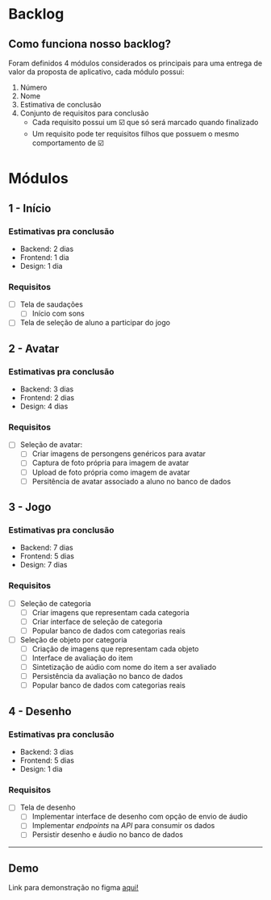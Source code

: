 # Backlog

## Como funciona nosso backlog?

Foram definidos 4 módulos considerados os principais para uma entrega de valor da proposta de aplicativo, cada módulo possui:
  1. Número
  1. Nome
  1. Estimativa de conclusão
  1. Conjunto de requisitos para conclusão
        - Cada requisito possui um  ☑️ que só será marcado quando finalizado
        - Um requisito pode ter requisitos filhos que possuem o mesmo comportamento de ☑️


# Módulos

## 1 - Início

### Estimativas pra conclusão
- Backend: 2 dias
- Frontend: 1 dia
- Design: 1 dia

### Requisitos
- [ ] Tela de saudações
  - [ ] Início com sons
- [ ] Tela de seleção de aluno a participar do jogo

## 2 - Avatar

### Estimativas pra conclusão
- Backend: 3 dias
- Frontend: 2 dias
- Design: 4 dias

### Requisitos

- [ ] Seleção de avatar:
  - [ ] Criar imagens de persongens genéricos para avatar
  - [ ] Captura de foto própria para imagem de avatar
  - [ ] Upload de foto própria como imagem de avatar
  - [ ] Persitência de avatar associado a aluno no banco de dados

## 3 - Jogo

### Estimativas pra conclusão

- Backend: 7 dias
- Frontend: 5 dias
- Design: 7 dias

### Requisitos

- [ ] Seleção de categoria
  - [ ] Criar imagens que representam cada categoria
  - [ ] Criar interface de seleção de categoria
  - [ ] Popular banco de dados com categorias reais
- [ ] Seleção de objeto por categoria
  - [ ] Criação de imagens que representam cada objeto
  - [ ] Interface de avaliação do item
  - [ ] Sintetização de aúdio com nome do item a ser avaliado
  - [ ] Persistência da avaliação no banco de dados
  - [ ] Popular banco de dados com categorias reais

## 4 - Desenho

### Estimativas pra conclusão

- Backend: 3 dias
- Frontend: 5 dias
- Design: 1 dia

### Requisitos

- [ ] Tela de desenho
  - [ ] Implementar interface de desenho com opção de envio de áudio
  - [ ] Implementar *endpoints* na *API* para consumir os dados
  - [ ] Persistir desenho e áudio no banco de dados

---

## Demo

Link para demonstração no figma [aqui!](https://www.figma.com/file/gS9RdgLB9GLAISqQGjQ6YA/Untitled?node-id=0%3A1)
